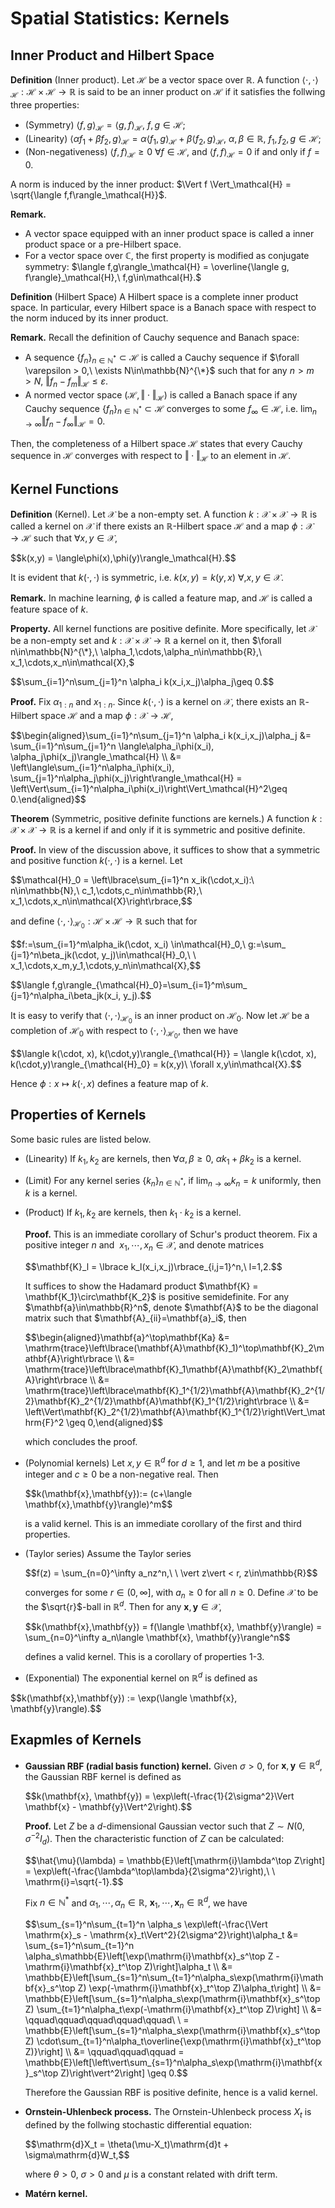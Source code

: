 # Spatial Statistics: Kernels
## Inner Product and Hilbert Space
**Definition** (Inner product). Let $\mathcal{H}$ be a vector space over $\mathbb{R}$. A function $\langle\cdot,\cdot\rangle_\mathcal{H}:\mathcal{H}\times\mathcal{H}\to\mathbb{R}$ is said to be an inner product on $\mathcal{H}$ if it satisfies the follwing three properties:
+ (Symmetry) $\langle f,g\rangle_\mathcal{H} = \langle g, f\rangle_\mathcal{H},\ f,g\in\mathcal{H};$
+ (Linearity) $\langle \alpha f_1 + \beta f_2,g\rangle_\mathcal{H} = \alpha\langle f_1,g\rangle_\mathcal{H} + \beta\langle f_2,g\rangle_\mathcal{H},\ \alpha,\beta\in\mathbb{R},\ f_1,f_2,g\in\mathcal{H};$
+ (Non-negativeness) $\langle f,f\rangle_\mathcal{H} \geq 0\ \forall f\in\mathcal{H}$, and $\langle f,f\rangle_\mathcal{H}=0$ if and only if $f=0$.

A norm is induced by the inner product: $\Vert f \Vert_\mathcal{H} = \sqrt{\langle f,f\rangle_\mathcal{H}}$.

**Remark.** 
+ A vector space equipped with an inner product space is called a inner product space or a pre-Hilbert space.
+ For a vector space over $\mathbb{C}$, the first property is modified as conjugate symmetry: $\langle f,g\rangle_\mathcal{H} = \overline{\langle g, f\rangle}_\mathcal{H},\ f,g\in\mathcal{H}.$

**Definition** (Hilbert Space) A Hilbert space is a complete inner product space. In particular, every Hilbert space is a Banach space with respect to the norm induced by its inner product.

**Remark.** Recall the definition of Cauchy sequence and Banach space:
+ A sequence $\lbrace f_n\rbrace_{n\in\mathbb{N}^*}\subset\mathcal{H}$ is called a Cauchy sequence if $\forall \varepsilon > 0,\ \exists N\in\mathbb{N}^{\*}$ such that for any $n > m > N,\ \Vert f_n - f_m\Vert_\mathcal{H}\leq\varepsilon$.
+ A normed vector space $(\mathcal{H},\Vert\cdot\Vert_\mathcal{H})$ is called a Banach space if any Cauchy sequence $\lbrace f_n\rbrace_{n\in\mathbb{N}^*}\subset\mathcal{H}$ converges to some $f_\infty\in\mathcal{H}$, i.e. $\lim_{n\to\infty}\Vert f_n - f_\infty\Vert_\mathcal{H}=0.$

Then, the completeness of a Hilbert space $\mathcal{H}$ states that every Cauchy sequence in $\mathcal{H}$ converges with respect to $\Vert\cdot\Vert_\mathcal{H}$ to an element in $\mathcal{H}$. 

## Kernel Functions

**Definition** (Kernel). Let $\mathcal{X}$ be a non-empty set. A function $k:\mathcal{X}\times\mathcal{X}\to\mathbb{R}$ is called a kernel on $\mathcal{X}$ if there exists an $\mathbb{R}$-Hilbert space $\mathcal{H}$ and a map $\phi:\mathcal{X}\to\mathcal{H}$ such that $\forall x,y\in\mathcal{X},$
<p>
  $$k(x,y) = \langle\phi(x),\phi(y)\rangle_\mathcal{H}.$$
</p>

It is evident that $k(\cdot,\cdot)$ is symmetric, i.e. $k(x,y)=k(y,x)\ \forall,x,y\in\mathcal{X}$.

**Remark.** In machine learning, $\phi$ is called a feature map, and $\mathcal{H}$ is called a feature space of $k$.

**Property.** All kernel functions are positive definite. More specifically, let $\mathcal{X}$ be a non-empty set and $k:\mathcal{X}\times\mathcal{X}\to\mathbb{R}$ a kernel on it, then $\forall n\in\mathbb{N}^{\*},\ \alpha_1,\cdots,\alpha_n\in\mathbb{R},\ x_1,\cdots,x_n\in\mathcal{X},$

<p>
  $$\sum_{i=1}^n\sum_{j=1}^n \alpha_i k(x_i,x_j)\alpha_j\geq 0.$$
</p>

**Proof.** Fix $\alpha_{1:n}$ and $x_{1:n}$. Since $k(\cdot,\cdot)$ is a kernel on $\mathcal{X}$, there exists an $\mathbb{R}$-Hilbert space $\mathcal{H}$ and a map $\phi:\mathcal{X}\to\mathcal{H}$,

<p>
  $$\begin{aligned}\sum_{i=1}^n\sum_{j=1}^n \alpha_i k(x_i,x_j)\alpha_j &= \sum_{i=1}^n\sum_{j=1}^n \langle\alpha_i\phi(x_i), \alpha_j\phi(x_j)\rangle_\mathcal{H} \\
  &= \left\langle\sum_{i=1}^n\alpha_i\phi(x_i), \sum_{j=1}^n\alpha_j\phi(x_j)\right\rangle_\mathcal{H} = \left\Vert\sum_{i=1}^n\alpha_i\phi(x_i)\right\Vert_\mathcal{H}^2\geq 0.\end{aligned}$$
</p>

**Theorem** (Symmetric, positive definite functions are kernels.) A function $k: \mathcal{X}\times\mathcal{X}\to\mathbb{R}$ is a kernel if and only if it is symmetric and positive definite.

**Proof.** In view of the discussion above, it suffices to show that a symmetric and positive function $k(\cdot,\cdot)$ is a kernel. Let

<p>
  $$\mathcal{H}_0 = \left\lbrace\sum_{i=1}^n x_ik(\cdot,x_i):\ n\in\mathbb{N},\ c_1,\cdots,c_n\in\mathbb{R},\ x_1,\cdots,x_n\in\mathcal{X}\right\rbrace,$$
</p>

and define $\langle\cdot,\cdot\rangle_{\mathcal{H}_0}: \mathcal{H}\times\mathcal{H}\to\mathbb{R}$ such that for 
<p>
  $$f:=\sum_{i=1}^m\alpha_ik(\cdot, x_i) \in\mathcal{H}_0,\ g:=\sum_ {j=1}^n\beta_jk(\cdot, y_j)\in\mathcal{H}_0,\ \ x_1,\cdots,x_m,y_1,\cdots,y_n\in\mathcal{X},$$
</p>

<p>
  $$\langle f,g\rangle_{\mathcal{H}_0}=\sum_{i=1}^m\sum_ {j=1}^n\alpha_i\beta_jk(x_i, y_j).$$
</p>

It is easy to verify that $\langle\cdot,\cdot\rangle_{\mathcal{H}_ 0}$ is an inner product on $\mathcal{H}_ 0$. Now let $\mathcal{H}$ be a completion of $\mathcal{H_ 0}$ with respect to $\langle\cdot,\cdot\rangle_{\mathcal{H}_ 0}$, then we have

<p>
  $$\langle k(\cdot, x), k(\cdot,y)\rangle_{\mathcal{H}} = \langle k(\cdot, x), k(\cdot,y)\rangle_{\mathcal{H}_0} = k(x,y)\ \forall x,y\in\mathcal{X}.$$
</p>

Hence $\phi:x\mapsto k(\cdot,x)$ defines a feature map of $k$.

## Properties of Kernels
Some basic rules are listed below.
+ (Linearity) If $k_1,k_2$ are kernels, then $\forall \alpha,\beta \geq 0$, $\alpha k_1 + \beta k_2$ is a kernel.
+ (Limit) For any kernel series $\lbrace k_n\rbrace_{n\in\mathbb{N}^{*}}$, if $\lim_{n\to\infty} k_n = k$ uniformly, then $k$ is a kernel.
+ (Product) If $k_1,k_2$ are kernels, then $k_1\cdot k_2$ is a kernel.
  
  **Proof.** This is an immediate corollary of Schur's product theorem. Fix a positive integer $n$ and $\ x_1,\cdots,x_n\in\mathcal{X}$, and denote matrices
  <p>
    $$\mathbf{K}_l = \lbrace k_l(x_i,x_j)\rbrace_{i,j=1}^n,\ l=1,2.$$
  </p>
  It suffices to show the Hadamard product $\mathbf{K} = \mathbf{K_1}\circ\mathbf{K_2}$ is positive semidefinite. For any $\mathbf{a}\in\mathbb{R}^n$, denote $\mathbf{A}$ to be the diagonal matrix such that $\mathbf{A}_{ii}=\mathbf{a}_i$, then
  <p>$$\begin{aligned}\mathbf{a}^\top\mathbf{Ka} &= \mathrm{trace}\left\lbrace(\mathbf{A}\mathbf{K}_1)^\top\mathbf{K}_2\mathbf{A}\right\rbrace \\
    &= \mathrm{trace}\left\lbrace\mathbf{K}_1\mathbf{A}\mathbf{K}_2\mathbf{A}\right\rbrace \\ 
    &= \mathrm{trace}\left\lbrace\mathbf{K}_1^{1/2}\mathbf{A}\mathbf{K}_2^{1/2}\mathbf{K}_2^{1/2}\mathbf{A}\mathbf{K}_1^{1/2}\right\rbrace \\
    &= \left\Vert\mathbf{K}_2^{1/2}\mathbf{A}\mathbf{K}_1^{1/2}\right\Vert_\mathrm{F}^2 \geq 0,\end{aligned}$$</p>
  which concludes the proof.
+ (Polynomial kernels) Let $x,y\in\mathbb{R}^d$ for $d\geq 1$, and let $m$ be a positive integer and $c\geq 0$ be a non-negative real. Then

  <p>
    $$k(\mathbf{x},\mathbf{y}):= (c+\langle \mathbf{x},\mathbf{y}\rangle)^m$$
  </p>
  
  is a valid kernel. This is an immediate corollary of the first and third properties.
+ (Taylor series) Assume the Taylor series
  <p>
    $$f(z) = \sum_{n=0}^\infty a_nz^n,\ \ \vert z\vert < r, z\in\mathbb{R}$$
  </p>

  converges for some $r\in(0,\infty]$, with $a_n\geq 0$ for all $n\geq 0$. Define $\mathcal{X}$ to be the $\sqrt{r}$-ball in $\mathbb{R}^d$. Then for any $\mathbf{x},\mathbf{y}\in\mathcal{X}$,
  
  <p>
    $$k(\mathbf{x},\mathbf{y}) = f(\langle \mathbf{x}, \mathbf{y}\rangle) = \sum_{n=0}^\infty a_n\langle \mathbf{x}, \mathbf{y}\rangle^n$$
  </p>
      
  defines a valid kernel. This is a corollary of properties 1-3.
  
+ (Exponential) The exponential kernel on $\mathbb{R}^d$ is defined as
<p>
  $$k(\mathbf{x},\mathbf{y}) := \exp(\langle \mathbf{x}, \mathbf{y}\rangle).$$
</p>

## Exapmles of Kernels
+ **Gaussian RBF (radial basis function) kernel.** Given $\sigma > 0$, for $\mathbf{x},\mathbf{y}\in\mathbb{R}^d$, the Gaussian RBF kernel is defined as
  <p>
    $$k(\mathbf{x}, \mathbf{y}) = \exp\left(-\frac{1}{2\sigma^2}\Vert \mathbf{x} - \mathbf{y}\Vert^2\right).$$
  </p>
  
  **Proof.** Let $Z$ be a $d$-dimensional Gaussian vector such that $Z\sim N(0,\sigma^{-2}I_d)$. Then the characteristic function of $Z$ can be calculated:
  <p>
    $$\hat{\mu}(\lambda) = \mathbb{E}\left[\mathrm{i}\lambda^\top Z\right] = \exp\left(-\frac{\lambda^\top\lambda}{2\sigma^2}\right),\ \ \mathrm{i}=\sqrt{-1}.$$
  </p>
  
  Fix $n\in\mathbb{N}^{*}$ and $\alpha_1,\cdots,\alpha_n\in\mathbb{R},\ \mathbf{x}_1,\cdots,\mathbf{x}_n\in\mathbb{R}^d$, we have
  <p>
    $$\sum_{s=1}^n\sum_{t=1}^n \alpha_s \exp\left(-\frac{\Vert \mathrm{x}_s - \mathrm{x}_t\Vert^2}{2\sigma^2}\right)\alpha_t &= \sum_{s=1}^n\sum_{t=1}^n \alpha_s\mathbb{E}\left[\exp(\mathrm{i}\mathbf{x}_s^\top Z - \mathrm{i}\mathbf{x}_t^\top Z)\right]\alpha_t \\
    &= \mathbb{E}\left[\sum_{s=1}^n\sum_{t=1}^n\alpha_s\exp(\mathrm{i}\mathbf{x}_s^\top Z)  \exp(-\mathrm{i}\mathbf{x}_t^\top Z)\alpha_t\right] \\
    &= \mathbb{E}\left[\sum_{s=1}^n\alpha_s\exp(\mathrm{i}\mathbf{x}_s^\top Z)  \sum_{t=1}^n\alpha_t\exp(-\mathrm{i}\mathbf{x}_t^\top Z)\right] \\
    &= \qquad\qquad\qquad\qquad\qquad\ \ = \mathbb{E}\left[\sum_{s=1}^n\alpha_s\exp(\mathrm{i}\mathbf{x}_s^\top Z)  \cdot\sum_{t=1}^n\alpha_t\overline{\exp(\mathrm{i}\mathbf{x}_t^\top Z)}\right] \\
    &= \qquad\qquad\qquad = \mathbb{E}\left[\left\vert\sum_{s=1}^n\alpha_s\exp(\mathrm{i}\mathbf{x}_s^\top Z)\right\vert^2\right] \geq 0.$$
  </p>

  Therefore the Gaussian RBF is positive definite, hence is a valid kernel.
  
+ **Ornstein-Uhlenbeck process.** The Ornstein-Uhlenbeck process $X_t$ is defined by the follwing stochastic differential equation:
  <p>
    $$\mathrm{d}X_t = \theta(\mu-X_t)\mathrm{d}t + \sigma\mathrm{d}W_t,$$
  </p>

  where $\theta > 0,\ \sigma > 0$ and $\mu$ is a constant related with drift term.

+ **Matérn kernel.**

